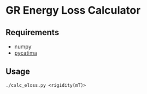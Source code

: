 GR Energy Loss Calculator
=========================

## Requirements

- numpy
- [pycatima](https://github.com/hrosiak/pycatima)

## Usage

```
./calc_eloss.py <rigidity(mT)>
```


